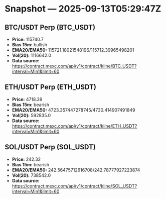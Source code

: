 # Snapshot — 2025-09-13T05:29:47Z

## BTC/USDT Perp (BTC_USDT)
- **Price:** 115740.7
- **Bias 15m:** bullish
- **EMA20/EMA50:** 115721.18021548196/115712.39965498201
- **Vol(20):** 1116642.0
- **Data source:** https://contract.mexc.com/api/v1/contract/kline/BTC_USDT?interval=Min1&limit=60

## ETH/USDT Perp (ETH_USDT)
- **Price:** 4718.39
- **Bias 15m:** bearish
- **EMA20/EMA50:** 4723.357447278745/4730.414907491849
- **Vol(20):** 592835.0
- **Data source:** https://contract.mexc.com/api/v1/contract/kline/ETH_USDT?interval=Min1&limit=60

## SOL/USDT Perp (SOL_USDT)
- **Price:** 242.32
- **Bias 15m:** bearish
- **EMA20/EMA50:** 242.56475712616708/242.78777927223874
- **Vol(20):** 738542.0
- **Data source:** https://contract.mexc.com/api/v1/contract/kline/SOL_USDT?interval=Min1&limit=60
